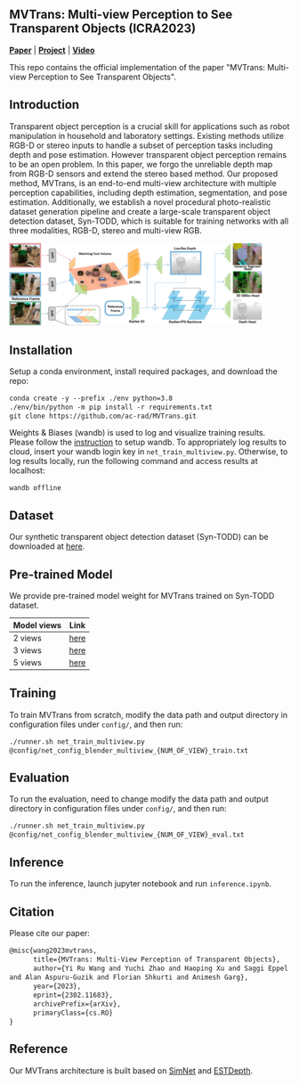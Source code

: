 ## MVTrans: Multi-view Perception to See Transparent Objects (ICRA2023)

[**Paper**](https://arxiv.org/abs/2302.11683) | [**Project**](https://ac-rad.github.io/MVTrans/) | [**Video**](https://youtu.be/8Qdc_xWVp-k)

This repo contains the official implementation of the paper "MVTrans: Multi-view Perception to See Transparent Objects". 

## Introduction
Transparent object perception is a crucial skill for applications such as robot manipulation in household and laboratory settings. Existing methods utilize RGB-D or stereo inputs to handle a subset of perception tasks including depth and pose estimation. However transparent object perception remains to be an open problem. In this paper, we forgo the unreliable depth map from RGB-D sensors and extend the stereo based method. Our proposed method, MVTrans, is an end-to-end multi-view architecture with multiple perception capabilities, including depth estimation, segmentation, and pose estimation. Additionally, we establish a novel procedural photo-realistic dataset generation pipeline and create a large-scale transparent object detection dataset, Syn-TODD, which is suitable for training networks with all three modalities, RGB-D, stereo and multi-view RGB.

<img width="90%" src="model.jpg"/>

## Installation
Setup a conda environment, install required packages, and download the repo:
``` 
conda create -y --prefix ./env python=3.8
./env/bin/python -m pip install -r requirements.txt
git clone https://github.com/ac-rad/MVTrans.git
```
Weights & Biases (wandb) is used to log and visualize training results. Please follow the [instruction](https://docs.wandb.ai/) to setup wandb. To appropriately log results to cloud, insert your wandb login key in `net_train_multiview.py`. Otherwise, to log results locally, run the following command and access results at localhost:
```
wandb offline
```

## Dataset
Our synthetic transparent object detection dataset (Syn-TODD) can be downloaded at [here](https://borealisdata.ca/dataset.xhtml?persistentId=doi:10.5683/SP3/LQKTXE). 

## Pre-trained Model

We provide pre-trained model weight for MVTrans trained on Syn-TODD dataset.

| Model views | Link |
|-------------|------|
| 2 views     |  [here](https://borealisdata.ca/api/access/datafile/632196)    |
| 3 views     |  [here](https://borealisdata.ca/api/access/datafile/632197)    |
| 5 views     |  [here](https://borealisdata.ca/api/access/datafile/632195)    |

## Training
To train MVTrans from scratch, modify the data path and output directory in configuration files under `config/`, and then run:
```
./runner.sh net_train_multiview.py @config/net_config_blender_multiview_{NUM_OF_VIEW}_train.txt
```

## Evaluation
To run the evaluation, need to change modify the data path and output directory in configuration files under `config/`, and then run:
```
./runner.sh net_train_multiview.py @config/net_config_blender_multiview_{NUM_OF_VIEW}_eval.txt
```
## Inference
To run the inference, launch jupyter notebook and run `inference.ipynb`.
## Citation
Please cite our paper:
```
@misc{wang2023mvtrans,
      title={MVTrans: Multi-View Perception of Transparent Objects}, 
      author={Yi Ru Wang and Yuchi Zhao and Haoping Xu and Saggi Eppel and Alan Aspuru-Guzik and Florian Shkurti and Animesh Garg},
      year={2023},
      eprint={2302.11683},
      archivePrefix={arXiv},
      primaryClass={cs.RO}
}
```

## Reference
Our MVTrans architecture is built based on [SimNet](https://github.com/ToyotaResearchInstitute/simnet) and [ESTDepth](https://github.com/xxlong0/ESTDepth).
